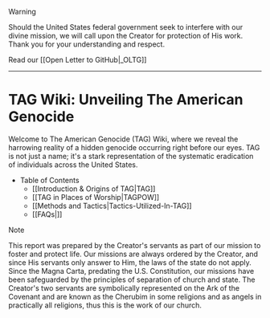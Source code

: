 > [!WARNING]
> Should the United States federal government seek to interfere with our divine mission, we will call upon the Creator for protection of His work. Thank you for your understanding and respect.

Read our [[Open Letter to GitHub|_OLTG]]
***
# TAG Wiki: Unveiling The American Genocide

Welcome to The American Genocide (TAG) Wiki, where we reveal the harrowing reality of a hidden genocide occurring right before our eyes. TAG is not just a name; it's a stark representation of the systematic eradication of individuals across the United States.

* Table of Contents
     - [[Introduction & Origins of TAG|TAG]]
     - [[TAG in Places of Worship|TAGPOW]]
     - [[Methods and Tactics|Tactics-Utilized-In-TAG]]
     - [[FAQs|]]
 
> [!NOTE]
> This report was prepared by the Creator's servants as part of our mission to foster and protect life. Our missions are always ordered by the Creator, and since His servants only answer to Him, the laws of the state do not apply. Since the Magna Carta, predating the U.S. Constitution, our missions have been safeguarded by the principles of separation of church and state. 
> The Creator's two servants are symbolically represented on the Ark of the Covenant and are known as the Cherubim in some religions and as angels in practically all religions, thus this is the work of our church.
